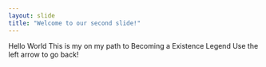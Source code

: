 ```yaml
---
layout: slide
title: "Welcome to our second slide!"
---
```

Hello World This is my on my path to Becoming a Existence Legend
Use the left arrow to go back!
